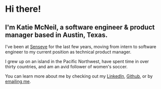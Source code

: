 # Hi there!

## I'm Katie McNeil, a software engineer & product manager based in Austin, Texas.  



I've been at [Senseye](https://www.senseye.co) for the last few years, moving from intern to software engineer to my current position as technical product manager.  

I grew up on an island in the Pacific Northwest, have spent time in over thirty countries, and am an avid follower of women's soccer.

You can learn more about me by checking out my [LinkedIn](https://www.linkedin.com/in/thekatiemcneil), [Github](https://www.github.com/thekatiemcneil), or by [emailing me](mailto:thekatiemcneil@gmail.com).
